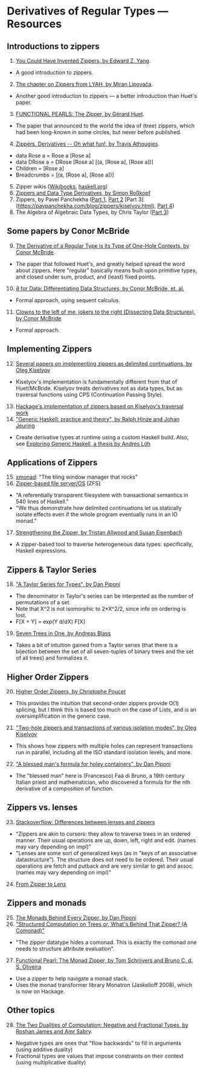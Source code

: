 # Derivatives of Regular Types — Resources

## Introductions to zippers

1. [You Could Have Invented Zippers, by Edward Z. Yang](http://blog.ezyang.com/2010/04/you-could-have-invented-zippers/).
  * A good introduction to zippers.
2. [The chapter on Zippers from LYAH, by Miran Lipovača](http://learnyouahaskell.com/zippers).
  * Another good introduction to zippers — a better introduction than Huet's paper.
3. [FUNCTIONAL PEARLS: The Zipper, by Gérard Huet](http://gallium.inria.fr/~huet/PUBLIC/zip.pdf).
  * The paper that announced to the world the idea of (tree) zippers, which had been long-known in some circles, but never before published.
4. [Zippers, Derivatives -- Oh what fun!, by Travis Athougies](http://travis.athougies.net/posts/2015-01-16-zippers-derivatives-oh-what-fun.html).
  * data Rose a = Rose a [Rose a]
  * data DRose a = DRose [Rose a] [(a, [Rose a], [Rose a])]
  * Children = [Rose a]
  * Breadcrumbs = [(a, [Rose a], [Rose a])]
5. Zipper wikis ([Wikibooks](https://en.wikibooks.org/wiki/Haskell/Zippers),  [haskell.org](https://wiki.haskell.org/Zipper))
6. [Zippers and Data Type Derivatives, by Simon Roßkopf](https://www21.in.tum.de/teaching/fp/SS15/papers/11.pdf) 
7. Zippers, by Pavel Panchekha ([Part 1](https://pavpanchekha.com/blog/zippers/huet.html), [Part 2](https://pavpanchekha.com/blog/zippers/derivative.html) [Part 3] (https://pavpanchekha.com/blog/zippers/kiselyov.html), [Part 4](https://pavpanchekha.com/blog/zippers/multi-zippers.html))
8. The Algebra of Algebraic Data Types, by Chris Taylor ([Part 3](http://chris-taylor.github.io/blog/2013/02/13/the-algebra-of-algebraic-data-types-part-iii/))

## Some papers by Conor McBride

9. [The Derivative of a Regular Type is its Type of One-Hole Contexts, by Conor McBride](strictlypositive.org/diff.pdf).
  * The paper that followed Huet's, and greatly helped spread the word about zippers.  Here "regular" basically means built upon primitive types, and closed under sum, product, and (least) fixed points.
10. [∂ for Data: Differentiating Data Structures, by Conor McBride, et. al.](http://strictlypositive.org/dfordata.pdf)
  * Formal approach, using sequent calculus.
11. [Clowns to the left of me, jokers to the right (Dissecting Data Structures), by Conor McBride](http://strictlypositive.org/Dissect.pdf) 
  * Formal approach.

## Implementing Zippers

12. [Several papers on implementing zippers as delimited continuations, by Oleg Kiselyov](http://okmij.org/ftp/continuations/zipper.html)
  * Kiselyov's implementation is fundamentally different from that of Huet/McBride.  Kiselyov treats derivatives not as data types, but as traversal functions using CPS (Continuation Passing Style).
13. [Hackage's implementation of zippers based on Kiselyov's traversal work](https://hackage.haskell.org/package/zippers) 
14. ["Generic Haskell: practice and theory", by Ralph Hinze and Johan Jeuring](http://www.cs.uu.nl/research/techreps/repo/CS-2003/2003-015.pdf)
  * Create derivative types at runtime using a custom Haskell build.  Also, see [Exploring Generic Haskell, a thesis by Andres Löh](https://www.andres-loeh.de/ExploringGH.pdf)

## Applications of Zippers

15. [xmonad](http://xmonad.org/): "The tiling window manager that rocks" 
16. [Zipper-based file server/OS](http://okmij.org/ftp/continuations/zipper.html#zipper-fs) [ZFS]
  * "A referentially transparent filesystem with transactional semantics in 540 lines of Haskell."
  * "We thus demonstrate how delimited continuations let us statically isolate effects even if the whole program eventually runs in an IO monad."
17. [Strengthening the Zipper, by Tristan Allwood and Susan Eisenbach](https://www.doc.ic.ac.uk/~tora/clase/CLASE-Medium.pdf)
  * A zipper-based tool to traverse heterogeneous data types: specifically, Haskell expressions. 

## Zippers & Taylor Series

18. ["A Taylor Series for Types", by Dan Piponi](http://blog.sigfpe.com/2006/06/taylor-series-for-types.html)
  * The denominator in Taylor's series can be interpreted as the number of permutations of a set.
  * Note that X^2 is not isomorphic to 2*X^2/2, since info on ordering is lost.
  * F[X + Y] = exp(Y d/dX)  F[X]
19. [Seven Trees in One, by Andreas Blass](https://arxiv.org/abs/math/9405205)
  * Takes a bit of intuition gained from a Taylor series (that there is a bijection between the set of all seven-tuples of binary trees and the set of all trees) and formalizes it.

## Higher Order Zippers

20. [Higher Order Zippers, by Christophe Poucet](http://blog.poucet.org/2007/07/higher-order-zippers/)
  * This provides the intuition that second-order zippers provide O(1) splicing, but I think this is based too much on the case of Lists, and is an oversimplification in the generic case.  
21. ["Two-hole zippers and transactions of various isolation modes", by Oleg Kiselyov](https://mail.haskell.org/pipermail/haskell/2005-May/015844.html)
  * This shows how zippers with multiple holes can represent transactions run in parallel, including all the ISO standard isolation levels, and more.
22. ["A blessed man's formula for holey containers", by Dan Piponi](http://blog.sigfpe.com/2008/06/blessed-mans-formula-for-holey.html)
  * The "blessed man" here is (Francesco) Faà di Bruno, a 19th century Italian priest and mathematician, who discovered a formula for the nth derivative of a composition of function.

## Zippers vs. lenses

23.  [Stackoverflow: Differences between lenses and zippers](http://stackoverflow.com/questions/22094971/what-are-the-differences-between-lenses-and-zippers)
  * "Zippers are akin to cursors: they allow to traverse trees in an ordered manner. Their usual operations are up, down, left, right and edit. (names may vary depending on impl)"
  * "Lenses are some sort of generalized keys (as in "keys of an associative datastructure"). The structure does not need to be ordered. Their usual operations are fetch and putback and are very similar to get and assoc. (names may vary depending on impl)"
24. [From Zipper to Lens](https://www.schoolofhaskell.com/user/psygnisfive/from-zipper-to-lens)

## Zippers and monads

25. [The Monads Behind Every Zipper, by Dan Piponi](http://blog.sigfpe.com/2007/01/monads-hidden-behind-every-zipper.html) 
26. ["Structured Computation on Trees or, What's Behind That Zipper? (A Comonad)"](http://cs.ioc.ee/~tarmo/tsem05/uustalu0812-slides.pdf)
  * "The zipper datatype hides a comonad.  This is exactly the comonad one needs to structure attribute evaluation". 
27. [Functional Pearl: The Monad Zipper, by Tom Schrijvers and Bruno C. d. S. Oliveira](http://ropas.snu.ac.kr/~bruno/papers/MonadZipper.pdf)
  * Use a zipper to help navigate a monad stack.
  * Uses the monad transformer library Monatron (Jaskelioff 2008), which is now on Hackage.

## Other topics

28. [The Two Dualities of Computation: Negative and Fractional Types, by Roshan James and Amr Sabry](https://www.cs.indiana.edu/~sabry/papers/rational.pdf). 
  * Negative types are ones that "flow backwards" to fill in arguments (using additive duality)
  * Fractional types are values that impose constraints on their context (using multiplicative duality)
